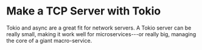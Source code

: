 # Make a TCP Server with Tokio

Tokio and async are a great fit for network servers. A Tokio server can be really small, making it work well for microservices---or really big, managing the core of a giant macro-service.

